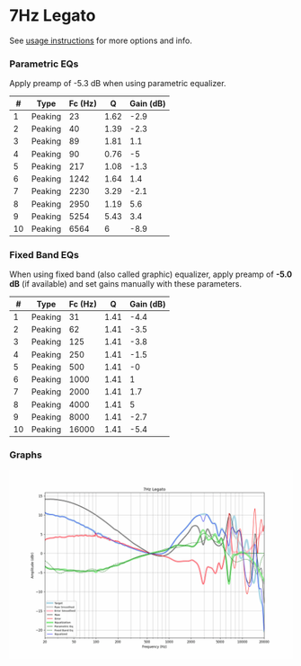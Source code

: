 # 7Hz Legato
See [usage instructions](https://github.com/jaakkopasanen/AutoEq#usage) for more options and info.

### Parametric EQs
Apply preamp of -5.3 dB when using parametric equalizer.

|   # | Type    |   Fc (Hz) |    Q |   Gain (dB) |
|-----|---------|-----------|------|-------------|
|   1 | Peaking |        23 | 1.62 |        -2.9 |
|   2 | Peaking |        40 | 1.39 |        -2.3 |
|   3 | Peaking |        89 | 1.81 |         1.1 |
|   4 | Peaking |        90 | 0.76 |        -5   |
|   5 | Peaking |       217 | 1.08 |        -1.3 |
|   6 | Peaking |      1242 | 1.64 |         1.4 |
|   7 | Peaking |      2230 | 3.29 |        -2.1 |
|   8 | Peaking |      2950 | 1.19 |         5.6 |
|   9 | Peaking |      5254 | 5.43 |         3.4 |
|  10 | Peaking |      6564 | 6    |        -8.9 |

### Fixed Band EQs
When using fixed band (also called graphic) equalizer, apply preamp of **-5.0 dB** (if available) and set gains manually with these parameters.

|   # | Type    |   Fc (Hz) |    Q |   Gain (dB) |
|-----|---------|-----------|------|-------------|
|   1 | Peaking |        31 | 1.41 |        -4.4 |
|   2 | Peaking |        62 | 1.41 |        -3.5 |
|   3 | Peaking |       125 | 1.41 |        -3.8 |
|   4 | Peaking |       250 | 1.41 |        -1.5 |
|   5 | Peaking |       500 | 1.41 |        -0   |
|   6 | Peaking |      1000 | 1.41 |         1   |
|   7 | Peaking |      2000 | 1.41 |         1.7 |
|   8 | Peaking |      4000 | 1.41 |         5   |
|   9 | Peaking |      8000 | 1.41 |        -2.7 |
|  10 | Peaking |     16000 | 1.41 |        -5.4 |

### Graphs
![](./7Hz%20Legato.png)
